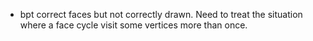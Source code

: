 * bpt correct faces but not correctly drawn.  Need to treat the situation where a face cycle visit some vertices more than once.